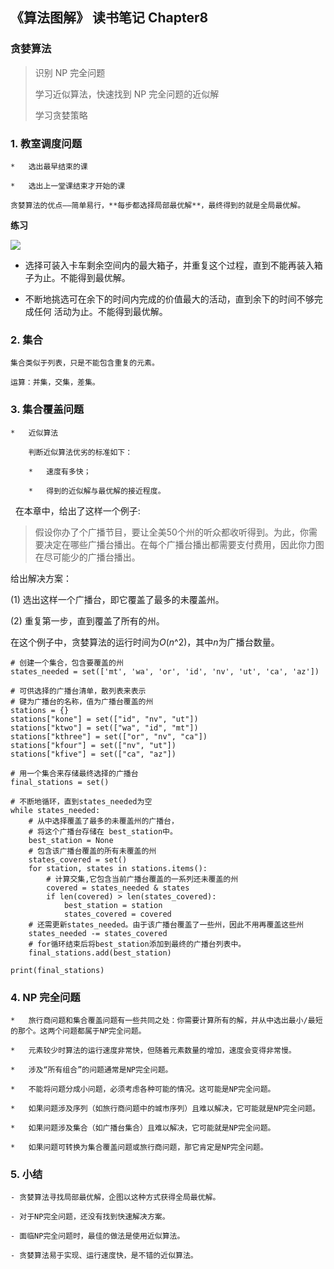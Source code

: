 ## 《算法图解》 读书笔记 Chapter8

### 贪婪算法

> 识别 NP 完全问题
>
> 学习近似算法，快速找到 NP 完全问题的近似解
>
> 学习贪婪策略

### 1.  教室调度问题

    *   选出最早结束的课
    
    *   选出上一堂课结束才开始的课
    
    贪婪算法的优点——简单易行，**每步都选择局部最优解**，最终得到的就是全局最优解。

**练习**

![](https://upload-images.jianshu.io/upload_images/5692007-2addb1d538615cd8.png?imageMogr2/auto-orient/strip%7CimageView2/2/w/1240)


*   选择可装入卡车剩余空间内的最大箱子，并重复这个过程，直到不能再装入箱子为止。不能得到最优解。

*   不断地挑选可在余下的时间内完成的价值最大的活动，直到余下的时间不够完成任何 活动为止。不能得到最优解。

### 2.  集合

    集合类似于列表，只是不能包含重复的元素。
    
    运算：并集，交集，差集。

### 3.  集合覆盖问题

    *   近似算法
    
        判断近似算法优劣的标准如下：
    
        *   速度有多快；
    
        *   得到的近似解与最优解的接近程度。

​ ​ 在本章中，给出了这样一个例子:

> 假设你办了个广播节目，要让全美50个州的听众都收听得到。为此，你需要决定在哪些广播台播出。在每个广播台播出都需要支付费用，因此你力图在尽可能少的广播台播出。

给出解决方案：

(1) 选出这样一个广播台，即它覆盖了最多的未覆盖州。

(2) 重复第一步，直到覆盖了所有的州。

在这个例子中，贪婪算法的运行时间为*O*(*n*^2)，其中*n*为广播台数量。

```
# 创建一个集合，包含要覆盖的州
states_needed = set(['mt', 'wa', 'or', 'id', 'nv', 'ut', 'ca', 'az'])

# 可供选择的广播台清单，散列表来表示
# 键为广播台的名称，值为广播台覆盖的州
stations = {}
stations["kone"] = set(["id", "nv", "ut"])
stations["ktwo"] = set(["wa", "id", "mt"])
stations["kthree"] = set(["or", "nv", "ca"])
stations["kfour"] = set(["nv", "ut"])
stations["kfive"] = set(["ca", "az"])

# 用一个集合来存储最终选择的广播台
final_stations = set()

# 不断地循环，直到states_needed为空
while states_needed:
    # 从中选择覆盖了最多的未覆盖州的广播台，
    # 将这个广播台存储在 best_station中。
    best_station = None
    # 包含该广播台覆盖的所有未覆盖的州
    states_covered = set()
    for station, states in stations.items():
        # 计算交集,它包含当前广播台覆盖的一系列还未覆盖的州
        covered = states_needed & states
        if len(covered) > len(states_covered):
            best_station = station
            states_covered = covered
    # 还需更新states_needed。由于该广播台覆盖了一些州，因此不用再覆盖这些州
    states_needed -= states_covered
    # for循环结束后将best_station添加到最终的广播台列表中。
    final_stations.add(best_station)

print(final_stations)
```

### 4.  NP 完全问题

    *   旅行商问题和集合覆盖问题有一些共同之处：你需要计算所有的解，并从中选出最小/最短的那个。这两个问题都属于NP完全问题。
    
    *   元素较少时算法的运行速度非常快，但随着元素数量的增加，速度会变得非常慢。
    
    *   涉及“所有组合”的问题通常是NP完全问题。
    
    *   不能将问题分成小问题，必须考虑各种可能的情况。这可能是NP完全问题。
    
    *   如果问题涉及序列（如旅行商问题中的城市序列）且难以解决，它可能就是NP完全问题。
    
    *   如果问题涉及集合（如广播台集合）且难以解决，它可能就是NP完全问题。
    
    *   如果问题可转换为集合覆盖问题或旅行商问题，那它肯定是NP完全问题。

### 5.  小结

    - 贪婪算法寻找局部最优解，企图以这种方式获得全局最优解。
    
    - 对于NP完全问题，还没有找到快速解决方案。
    
    - 面临NP完全问题时，最佳的做法是使用近似算法。
    
    - 贪婪算法易于实现、运行速度快，是不错的近似算法。